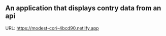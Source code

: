 ## An application that displays contry data from an api

URL: https://modest-cori-4bcd90.netlify.app
